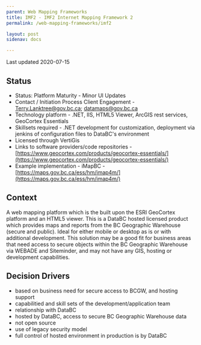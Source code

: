 ```yaml
---
parent: Web Mapping Frameworks
title: IMF2 - IMF2 Internet Mapping Framework 2
permalink: /web-mapping-frameworks/imf2

layout: post
sidenav: docs

---
```



Last updated 2020-07-15

## Status

* Status: Platform Maturity - Minor UI Updates
* Contact / Initiation Process	Client Engagement - [Terry.Lanktree@gov.bc.ca](mailto:Terry.Lanktree@gov.bc.ca); [datamaps@gov.bc.ca](mailto:datamaps@gov.bc.ca)
* Technology platform - .NET, IIS, HTML5 Viewer, ArcGIS rest services, GeoCortex Essentials
* Skillsets required - .NET development for customization, deployment via jenkins of configuration files to DataBC's environment
* Licensed through VertiGis 
* Links to software providers/code repositories - [https://www.geocortex.com/products/geocortex-essentials/](https://www.geocortex.com/products/geocortex-essentials/)
* Example implementation - iMapBC - [https://maps.gov.bc.ca/ess/hm/imap4m/](https://maps.gov.bc.ca/ess/hm/imap4m/)

## Context

A web mapping platform which is the built upon the ESRI GeoCortex platform and an HTML5 viewer.
This is a DataBC hosted licensed product which provides maps and reports from the BC Geographic Warehouse (secure and public). 
Ideal for either mobile or desktop as is or with additional development. This solution may be a good fit for business areas that need access to secure objects within the BC Geographic Warehouse via WEBADE and Siteminder, and may not have any GIS, hosting or development capabilities.

## Decision Drivers

* based on business need for secure access to BCGW, and hosting support
* capabilitied and skill sets of the development/application team
* relationship with DataBC
* hosted by DataBC, access to secure BC Geographic Warehouse data
* not open source
* use of legacy security model
* full control of hosted environment in production is by DataBC



